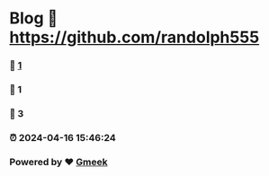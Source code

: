 # Blog :link: https://github.com/randolph555 
### :page_facing_up: [1](https://github.com/randolph555/tag.html) 
### :speech_balloon: 1 
### :hibiscus: 3 
### :alarm_clock: 2024-04-16 15:46:24 
### Powered by :heart: [Gmeek](https://github.com/Meekdai/Gmeek)
